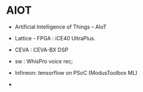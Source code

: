 # AIOT
* Artificial Intelligence of Things – AIoT

* Lattice - FPGA : iCE40 UltraPlus.
* CEVA : CEVA-BX DSP
* sw : WhisPro voice rec;
* Infineon: tensorflow on PSoC (ModusToolbox ML)
* 
